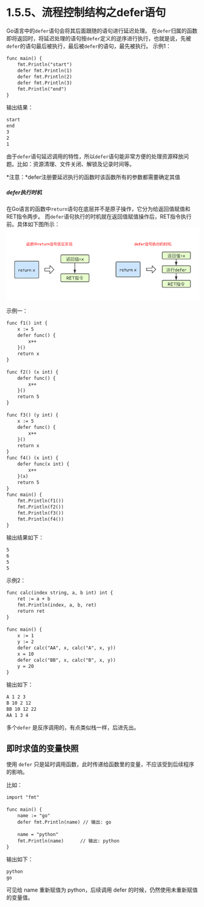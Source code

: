# 1.5.5、流程控制结构之defer语句
Go语言中的`defer`语句会将其后面跟随的语句进行延迟处理。
在`defer`归属的函数即将返回时，将延迟处理的语句按`defer`定义的逆序进行执行，也就是说，先被`defer`的语句最后被执行，最后被`defer`的语句，最先被执行。
示例1：
```
func main() {
	fmt.Println("start")
	defer fmt.Println(1)
	defer fmt.Println(2)
	defer fmt.Println(3)
	fmt.Println("end")
}
```

输出结果：
```
start
end
3
2
1
```
由于`defer`语句延迟调用的特性，所以`defer`语句能非常方便的处理资源释放问题。比如：资源清理、文件关闭、解锁及记录时间等。

*注意：*defer注册要延迟执行的函数时该函数所有的参数都需要确定其值


##### defer执行时机
在Go语言的函数中`return`语句在底层并不是原子操作，它分为给返回值赋值和RET指令两步。
而`defer`语句执行的时机就在返回值赋值操作后，RET指令执行前。具体如下图所示：
![](_v_images/20201224115310283_32071.png)



示例一：
```
func f1() int {
	x := 5
	defer func() {
		x++
	}()
	return x
}

func f2() (x int) {
	defer func() {
		x++
	}()
	return 5
}

func f3() (y int) {
	x := 5
	defer func() {
		x++
	}()
	return x
}
func f4() (x int) {
	defer func(x int) {
		x++
	}(x)
	return 5
}
func main() {
	fmt.Println(f1())
	fmt.Println(f2())
	fmt.Println(f3())
	fmt.Println(f4())
}

```

输出结果如下：
```
5
6
5
5
```


示例2：
```
func calc(index string, a, b int) int {
	ret := a + b
	fmt.Println(index, a, b, ret)
	return ret
}

func main() {
	x := 1
	y := 2
	defer calc("AA", x, calc("A", x, y))
	x = 10
	defer calc("BB", x, calc("B", x, y))
	y = 20
}

```

输出如下：
```
A 1 2 3
B 10 2 12
BB 10 12 22
AA 1 3 4
```

 多个`defer` 是反序调用的，有点类似栈一样，后进先出。

## 即时求值的变量快照
使用 `defer` 只是延时调用函数，此时传递给函数里的变量，不应该受到后续程序的影响。

比如：
```
import "fmt"

func main() {
    name := "go"
    defer fmt.Println(name) // 输出: go

    name = "python"
    fmt.Println(name)      // 输出: python
}
```

输出如下：
```
python
go
```

可见给 name 重新赋值为 python，后续调用 defer 的时候，仍然使用未重新赋值的变量值。

